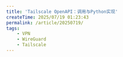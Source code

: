 ```yaml
---
title: 'Tailscale OpenAPI：调用与Python实现'
createTime: 2025/07/19 01:23:43
permalink: /article/20250719/
tags:
    - VPN
    - WireGuard
    - Tailscale
---
```

